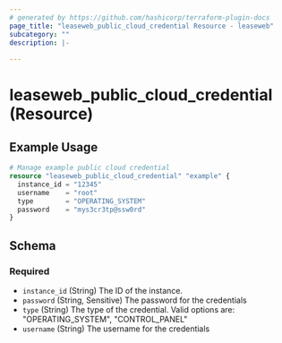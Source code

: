 ```yaml
---
# generated by https://github.com/hashicorp/terraform-plugin-docs
page_title: "leaseweb_public_cloud_credential Resource - leaseweb"
subcategory: ""
description: |-
  
---
```


# leaseweb_public_cloud_credential (Resource)



## Example Usage

```terraform
# Manage example public cloud credential
resource "leaseweb_public_cloud_credential" "example" {
  instance_id = "12345"
  username    = "root"
  type        = "OPERATING_SYSTEM"
  password    = "mys3cr3tp@ssw0rd"
}
```

<!-- schema generated by tfplugindocs -->
## Schema

### Required

- `instance_id` (String) The ID of the instance.
- `password` (String, Sensitive) The password for the credentials
- `type` (String) The type of the credential. Valid options are: "OPERATING_SYSTEM", "CONTROL_PANEL"
- `username` (String) The username for the credentials
